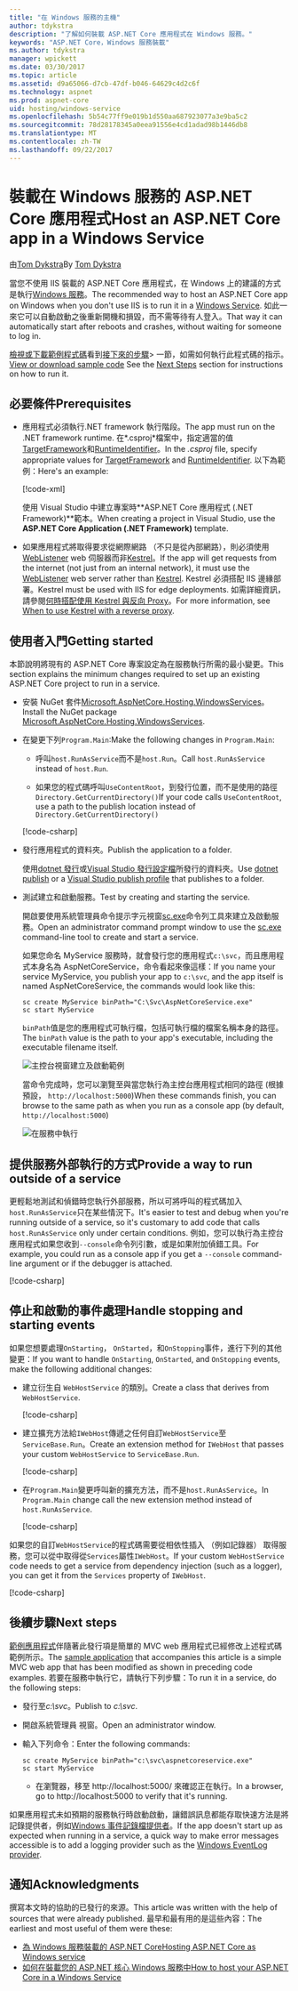 ```yaml
---
title: "在 Windows 服務的主機"
author: tdykstra
description: "了解如何裝載 ASP.NET Core 應用程式在 Windows 服務。"
keywords: "ASP.NET Core，Windows 服務裝載"
ms.author: tdykstra
manager: wpickett
ms.date: 03/30/2017
ms.topic: article
ms.assetid: d9a65066-d7cb-47df-b046-64629c4d2c6f
ms.technology: aspnet
ms.prod: aspnet-core
uid: hosting/windows-service
ms.openlocfilehash: 5b54c77ff9e019b1d550aa687923077a3e9ba5c2
ms.sourcegitcommit: 78d28178345a0eea91556e4cd1adad98b1446db8
ms.translationtype: MT
ms.contentlocale: zh-TW
ms.lasthandoff: 09/22/2017
---
```

# <a name="host-an-aspnet-core-app-in-a-windows-service"></a><span data-ttu-id="75ab2-104">裝載在 Windows 服務的 ASP.NET Core 應用程式</span><span class="sxs-lookup"><span data-stu-id="75ab2-104">Host an ASP.NET Core app in a Windows Service</span></span>

<span data-ttu-id="75ab2-105">由[Tom Dykstra](https://github.com/tdykstra)</span><span class="sxs-lookup"><span data-stu-id="75ab2-105">By [Tom Dykstra](https://github.com/tdykstra)</span></span>

<span data-ttu-id="75ab2-106">當您不使用 IIS 裝載的 ASP.NET Core 應用程式，在 Windows 上的建議的方式是執行[Windows 服務](https://docs.microsoft.com/dotnet/framework/windows-services/introduction-to-windows-service-applications)。</span><span class="sxs-lookup"><span data-stu-id="75ab2-106">The recommended way to host an ASP.NET Core app on Windows when you don't use IIS is to run it in a [Windows Service](https://docs.microsoft.com/dotnet/framework/windows-services/introduction-to-windows-service-applications).</span></span> <span data-ttu-id="75ab2-107">如此一來它可以自動啟動之後重新開機和損毀，而不需等待有人登入。</span><span class="sxs-lookup"><span data-stu-id="75ab2-107">That way it can automatically start after reboots and crashes, without waiting for someone to log in.</span></span>

<span data-ttu-id="75ab2-108">[檢視或下載範例程式碼](https://github.com/aspnet/Docs/tree/master/aspnetcore/hosting/windows-service/sample)看到[接下來的步驟](#next-steps)> 一節，如需如何執行此程式碼的指示。</span><span class="sxs-lookup"><span data-stu-id="75ab2-108">[View or download sample code](https://github.com/aspnet/Docs/tree/master/aspnetcore/hosting/windows-service/sample) See the [Next Steps](#next-steps) section for instructions on how to run it.</span></span>

## <a name="prerequisites"></a><span data-ttu-id="75ab2-109">必要條件</span><span class="sxs-lookup"><span data-stu-id="75ab2-109">Prerequisites</span></span>

* <span data-ttu-id="75ab2-110">應用程式必須執行.NET framework 執行階段。</span><span class="sxs-lookup"><span data-stu-id="75ab2-110">The app must run on the .NET framework runtime.</span></span>  <span data-ttu-id="75ab2-111">在*.csproj*檔案中，指定適當的值[TargetFramework](https://docs.microsoft.com/nuget/schema/target-frameworks)和[RuntimeIdentifier](https://docs.microsoft.com/dotnet/articles/core/rid-catalog)。</span><span class="sxs-lookup"><span data-stu-id="75ab2-111">In the *.csproj* file, specify appropriate values for [TargetFramework](https://docs.microsoft.com/nuget/schema/target-frameworks) and [RuntimeIdentifier](https://docs.microsoft.com/dotnet/articles/core/rid-catalog).</span></span> <span data-ttu-id="75ab2-112">以下為範例：</span><span class="sxs-lookup"><span data-stu-id="75ab2-112">Here's an example:</span></span>

  [!code-xml[](windows-service/sample/AspNetCoreService.csproj?range=3-6)]

  <span data-ttu-id="75ab2-113">使用 Visual Studio 中建立專案時**ASP.NET Core 應用程式 (.NET Framework)**範本。</span><span class="sxs-lookup"><span data-stu-id="75ab2-113">When creating a project in Visual Studio, use the **ASP.NET Core Application (.NET Framework)** template.</span></span>

* <span data-ttu-id="75ab2-114">如果應用程式將取得要求從網際網路 （不只是從內部網路），則必須使用[WebListener](xref:fundamentals/servers/weblistener) web 伺服器而非[Kestrel](xref:fundamentals/servers/kestrel)。</span><span class="sxs-lookup"><span data-stu-id="75ab2-114">If the app will get requests from the internet (not just from an internal network), it must use the [WebListener](xref:fundamentals/servers/weblistener) web server rather than [Kestrel](xref:fundamentals/servers/kestrel).</span></span>  <span data-ttu-id="75ab2-115">Kestrel 必須搭配 IIS 邊緣部署。</span><span class="sxs-lookup"><span data-stu-id="75ab2-115">Kestrel must be used with IIS for edge deployments.</span></span>  <span data-ttu-id="75ab2-116">如需詳細資訊，請參閱[何時搭配使用 Kestrel 與反向 Proxy](xref:fundamentals/servers/kestrel#when-to-use-kestrel-with-a-reverse-proxy)。</span><span class="sxs-lookup"><span data-stu-id="75ab2-116">For more information, see [When to use Kestrel with a reverse proxy](xref:fundamentals/servers/kestrel#when-to-use-kestrel-with-a-reverse-proxy).</span></span>

## <a name="getting-started"></a><span data-ttu-id="75ab2-117">使用者入門</span><span class="sxs-lookup"><span data-stu-id="75ab2-117">Getting started</span></span>

<span data-ttu-id="75ab2-118">本節說明將現有的 ASP.NET Core 專案設定為在服務執行所需的最小變更。</span><span class="sxs-lookup"><span data-stu-id="75ab2-118">This section explains the minimum changes required to set up an existing ASP.NET Core project to run in a service.</span></span>

* <span data-ttu-id="75ab2-119">安裝 NuGet 套件[Microsoft.AspNetCore.Hosting.WindowsServices](https://www.nuget.org/packages/Microsoft.AspNetCore.Hosting.WindowsServices/)。</span><span class="sxs-lookup"><span data-stu-id="75ab2-119">Install the NuGet package [Microsoft.AspNetCore.Hosting.WindowsServices](https://www.nuget.org/packages/Microsoft.AspNetCore.Hosting.WindowsServices/).</span></span>

* <span data-ttu-id="75ab2-120">在變更下列`Program.Main`:</span><span class="sxs-lookup"><span data-stu-id="75ab2-120">Make the following changes in `Program.Main`:</span></span>
  
  * <span data-ttu-id="75ab2-121">呼叫`host.RunAsService`而不是`host.Run`。</span><span class="sxs-lookup"><span data-stu-id="75ab2-121">Call `host.RunAsService` instead of `host.Run`.</span></span>
  
  * <span data-ttu-id="75ab2-122">如果您的程式碼呼叫`UseContentRoot`，到發行位置，而不是使用的路徑`Directory.GetCurrentDirectory()`</span><span class="sxs-lookup"><span data-stu-id="75ab2-122">If your code calls `UseContentRoot`, use a path to the publish location instead of `Directory.GetCurrentDirectory()`</span></span> 
  
  [!code-csharp[](windows-service/sample/Program.cs?name=ServiceOnly&highlight=3-4,8,14)]

* <span data-ttu-id="75ab2-123">發行應用程式的資料夾。</span><span class="sxs-lookup"><span data-stu-id="75ab2-123">Publish the application to a folder.</span></span>

  <span data-ttu-id="75ab2-124">使用[dotnet 發行](https://docs.microsoft.com/dotnet/articles/core/tools/dotnet-publish)或[Visual Studio 發行設定檔](xref:publishing/web-publishing-vs)所發行的資料夾。</span><span class="sxs-lookup"><span data-stu-id="75ab2-124">Use [dotnet publish](https://docs.microsoft.com/dotnet/articles/core/tools/dotnet-publish) or a [Visual Studio publish profile](xref:publishing/web-publishing-vs) that publishes to a folder.</span></span>

* <span data-ttu-id="75ab2-125">測試建立和啟動服務。</span><span class="sxs-lookup"><span data-stu-id="75ab2-125">Test by creating and starting the service.</span></span>

  <span data-ttu-id="75ab2-126">開啟要使用系統管理員命令提示字元視窗[sc.exe](https://technet.microsoft.com/library/bb490995)命令列工具來建立及啟動服務。</span><span class="sxs-lookup"><span data-stu-id="75ab2-126">Open an administrator command prompt window to use the [sc.exe](https://technet.microsoft.com/library/bb490995) command-line tool to create and start a service.</span></span>  
  
  <span data-ttu-id="75ab2-127">如果您命名 MyService 服務時，就會發行您的應用程式`c:\svc`，而且應用程式本身名為 AspNetCoreService，命令看起來像這樣：</span><span class="sxs-lookup"><span data-stu-id="75ab2-127">If you name your service MyService, you publish your app to `c:\svc`, and the app itself is named AspNetCoreService, the commands would look like this:</span></span>

  ```console
  sc create MyService binPath="C:\Svc\AspNetCoreService.exe"
  sc start MyService
  ```
  <span data-ttu-id="75ab2-128">`binPath`值是您的應用程式可執行檔，包括可執行檔的檔案名稱本身的路徑。</span><span class="sxs-lookup"><span data-stu-id="75ab2-128">The `binPath` value is the path to your app's executable, including the executable filename itself.</span></span>

  ![主控台視窗建立及啟動範例](windows-service/_static/create-start.png)

  <span data-ttu-id="75ab2-130">當命令完成時，您可以瀏覽至與當您執行為主控台應用程式相同的路徑 (根據預設， `http://localhost:5000`)</span><span class="sxs-lookup"><span data-stu-id="75ab2-130">When these commands finish, you can browse to the same path as when you run as a console app (by default, `http://localhost:5000`)</span></span>

  ![在服務中執行](windows-service/_static/running-in-service.png)


## <a name="provide-a-way-to-run-outside-of-a-service"></a><span data-ttu-id="75ab2-132">提供服務外部執行的方式</span><span class="sxs-lookup"><span data-stu-id="75ab2-132">Provide a way to run outside of a service</span></span>

<span data-ttu-id="75ab2-133">更輕鬆地測試和偵錯時您執行外部服務，所以可將呼叫的程式碼加入`host.RunAsService`只在某些情況下。</span><span class="sxs-lookup"><span data-stu-id="75ab2-133">It's easier to test and debug when you're running outside of a service, so it's customary to add code that calls `host.RunAsService` only under certain conditions.</span></span>  <span data-ttu-id="75ab2-134">例如，您可以執行為主控台應用程式如果您收到`--console`命令列引數，或是如果附加偵錯工具。</span><span class="sxs-lookup"><span data-stu-id="75ab2-134">For example, you could run as a console app if you get a `--console` command-line argument or if the debugger is attached.</span></span>

[!code-csharp[](windows-service/sample/Program.cs?name=ServiceOrConsole)]

## <a name="handle-stopping-and-starting-events"></a><span data-ttu-id="75ab2-135">停止和啟動的事件處理</span><span class="sxs-lookup"><span data-stu-id="75ab2-135">Handle stopping and starting events</span></span>

<span data-ttu-id="75ab2-136">如果您想要處理`OnStarting`， `OnStarted`，和`OnStopping`事件，進行下列的其他變更：</span><span class="sxs-lookup"><span data-stu-id="75ab2-136">If you want to handle `OnStarting`, `OnStarted`, and `OnStopping` events, make the following additional changes:</span></span>

* <span data-ttu-id="75ab2-137">建立衍生自 `WebHostService` 的類別。</span><span class="sxs-lookup"><span data-stu-id="75ab2-137">Create a class that derives from `WebHostService`.</span></span>

  [!code-csharp[](windows-service/sample/CustomWebHostService.cs?name=NoLogging)]

* <span data-ttu-id="75ab2-138">建立擴充方法給`IWebHost`傳遞之任何自訂`WebHostService`至`ServiceBase.Run`。</span><span class="sxs-lookup"><span data-stu-id="75ab2-138">Create an extension method for `IWebHost` that passes your custom `WebHostService` to `ServiceBase.Run`.</span></span>

  [!code-csharp[](windows-service/sample/WebHostServiceExtensions.cs?name=ExtensionsClass)]

* <span data-ttu-id="75ab2-139">在`Program.Main`變更呼叫新的擴充方法，而不是`host.RunAsService`。</span><span class="sxs-lookup"><span data-stu-id="75ab2-139">In `Program.Main` change call the new extension method instead of `host.RunAsService`.</span></span>

  [!code-csharp[](windows-service/sample/Program.cs?name=HandleStopStart&highlight=26)]

<span data-ttu-id="75ab2-140">如果您的自訂`WebHostService`的程式碼需要從相依性插入 （例如記錄器） 取得服務，您可以從中取得從`Services`屬性`IWebHost`。</span><span class="sxs-lookup"><span data-stu-id="75ab2-140">If your custom `WebHostService` code needs to get a service from dependency injection (such as a logger), you can get it from the `Services` property of `IWebHost`.</span></span>

[!code-csharp[](windows-service/sample/CustomWebHostService.cs?name=Logging&highlight=7)]

## <a name="next-steps"></a><span data-ttu-id="75ab2-141">後續步驟</span><span class="sxs-lookup"><span data-stu-id="75ab2-141">Next steps</span></span>

<span data-ttu-id="75ab2-142">[範例應用程式](https://github.com/aspnet/Docs/tree/master/aspnetcore/hosting/windows-service/sample)伴隨著此發行項是簡單的 MVC web 應用程式已經修改上述程式碼範例所示。</span><span class="sxs-lookup"><span data-stu-id="75ab2-142">The [sample application](https://github.com/aspnet/Docs/tree/master/aspnetcore/hosting/windows-service/sample) that accompanies this article is a simple MVC web app that has been modified as shown in preceding code examples.</span></span>  <span data-ttu-id="75ab2-143">若要在服務中執行它，請執行下列步驟：</span><span class="sxs-lookup"><span data-stu-id="75ab2-143">To run it in a service, do the following steps:</span></span>

* <span data-ttu-id="75ab2-144">發行至*c:\svc*。</span><span class="sxs-lookup"><span data-stu-id="75ab2-144">Publish to *c:\svc*.</span></span>

* <span data-ttu-id="75ab2-145">開啟系統管理員 視窗。</span><span class="sxs-lookup"><span data-stu-id="75ab2-145">Open an administrator window.</span></span>

* <span data-ttu-id="75ab2-146">輸入下列命令：</span><span class="sxs-lookup"><span data-stu-id="75ab2-146">Enter the following commands:</span></span>

  ```console
  sc create MyService binPath="c:\svc\aspnetcoreservice.exe"
  sc start MyService
  ```

  * <span data-ttu-id="75ab2-147">在瀏覽器，移至 http://localhost:5000/ 來確認正在執行。</span><span class="sxs-lookup"><span data-stu-id="75ab2-147">In a browser, go to http://localhost:5000 to verify that it's running.</span></span>

<span data-ttu-id="75ab2-148">如果應用程式未如預期的服務執行時啟動啟動，讓錯誤訊息都能存取快速方法是將記錄提供者，例如[Windows 事件記錄檔提供者](xref:fundamentals/logging#eventlog)。</span><span class="sxs-lookup"><span data-stu-id="75ab2-148">If the app doesn't start up as expected when running in a service, a quick way to make error messages accessible is to add a logging provider such as the [Windows EventLog provider](xref:fundamentals/logging#eventlog).</span></span>

## <a name="acknowledgments"></a><span data-ttu-id="75ab2-149">通知</span><span class="sxs-lookup"><span data-stu-id="75ab2-149">Acknowledgments</span></span>

<span data-ttu-id="75ab2-150">撰寫本文時的協助的已發行的來源。</span><span class="sxs-lookup"><span data-stu-id="75ab2-150">This article was written with the help of sources that were already published.</span></span> <span data-ttu-id="75ab2-151">最早和最有用的是這些內容：</span><span class="sxs-lookup"><span data-stu-id="75ab2-151">The earliest and most useful of them were these:</span></span>

* [<span data-ttu-id="75ab2-152">為 Windows 服務裝載的 ASP.NET Core</span><span class="sxs-lookup"><span data-stu-id="75ab2-152">Hosting ASP.NET Core as Windows service</span></span>](https://stackoverflow.com/questions/37346383/hosting-asp-net-core-as-windows-service/37464074)
* [<span data-ttu-id="75ab2-153">如何在裝載您的 ASP.NET 核心 Windows 服務中</span><span class="sxs-lookup"><span data-stu-id="75ab2-153">How to host your ASP.NET Core in a Windows Service</span></span>](https://dotnetthoughts.net/how-to-host-your-aspnet-core-in-a-windows-service/)

